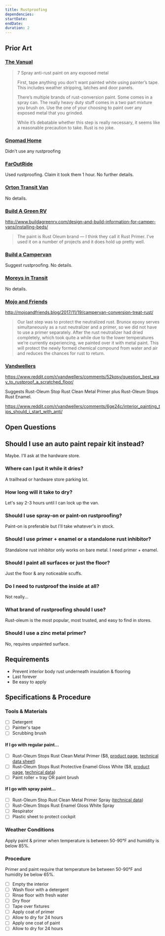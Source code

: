 ```yaml
---
title: Rustproofing
dependencies:
startDate:
endDate:
duration: 2
---
```


## Prior Art

### [The Vanual](http://thevanual.com)

> 7 Spray anti-rust paint on any exposed metal
>
> First, tape anything you don’t want painted white using painter’s tape. This includes weather stripping, latches and door panels.
>
> There’s multiple brands of rust-conversion paint. Some comes in a spray can. The really heavy duty stuff comes in a two part mixture you brush on. Use the one of your choosing to paint over any exposed metal that you grinded.
>
> While it’s debatable whether this step is really necessary, it seems like a reasonable precaution to take. Rust is no joke.

### [Gnomad Home](https://gnomadhome.com)

Didn't use any rustproofing

### [FarOutRide](http://faroutride.com)

Used rustproofing. Claim it took them 1 hour. No further details.

### [Orton Transit Van](http://www.ortontransit.info)

No details.

### [Build A Green RV](http://www.buildagreenrv.com)

http://www.buildagreenrv.com/design-and-build-information-for-camper-vans/installing-beds/

> The paint is Rust Oleum brand — I think they call it Rust Primer. I’ve used it on a number of projects and it does hold up pretty well.

### [Build a Campervan](https://buildacampervan.com)

Suggest rustproofing. No details.

### [Moreys in Transit](http://moreysintransit.com)

No details.

### [Mojo and Friends](http://mojoandfriends.blog/)

http://mojoandfriends.blog/2017/11/19/campervan-conversion-treat-rust/

> Our last step was to protect the neutralized rust. Brunox epoxy serves simultaneously as a rust neutralizer and a primer, so we did not have to use a primer separately. After the rust neutralizer had dried completely, which took quite a while due to the lower temperatures we’re currently experiencing, we painted over it with metal paint. This will protect the newly formed chemical compound from water and air and reduces the chances for rust to return.

### [Vandwellers](https://www.reddit.com/r/vandwellers)

https://www.reddit.com/r/vandwellers/comments/52kqsy/question_best_way_to_rustproof_a_scratched_floor/

Suggests Rust-Oleum Stop Rust Clean Metal Primer plus Rust-Oleum Stops Rust Enamel.

https://www.reddit.com/r/vandwellers/comments/6ge24c/interior_painting_tips_should_i_start_with_anti/

## Open Questions

## Should I use an auto paint repair kit instead?

Maybe. I'll ask at the hardware store.

### Where can I put it while it dries?

A trailhead or hardware store parking lot.

### How long will it take to dry?

Let's say 2-3 hours until I can lock up the van.

### Should I use spray-on or paint-on rustproofing?

Paint-on is preferable but I'll take whatever's in stock.

### Should I use primer + enamel or a standalone rust inhibitor?

Standalone rust inhibitor only works on bare metal. I need primer + enamel.

### Should I paint all surfaces or just the floor?

Just the floor & any noticeable scuffs.

### Do I need to rustproof the inside at all?
Not really...

### What brand of rustproofing should I use?
Rust-oleum is the most popular, most trusted, and easy to find in stores.

### Should I use a zinc metal primer?
No, requires unpainted surface.

## Requirements

 - Prevent interior body rust underneath insulation & flooring
 - Last forever
 - Be easy to apply

## Specifications & Procedure

### Tools & Materials

 - [ ] Detergent
 - [ ] Painter's tape
 - [ ] Scrubbing brush

#### If I go with regular paint...

- [ ] Rust-Oleum Stops Rust Clean Metal Primer ($8, [product page](https://www.rustoleum.com/product-catalog/consumer-brands/stops-rust/clean-metal-primer/), [technical data sheet](https://www.rustoleum.com/~/media/DigitalEncyclopedia/Documents/RustoleumUSA/TDS/English/CBG/Stops%20Rust/SRT-11_Stops_Rust_Primer_Brush_TDS.ashx))
- [ ] Rust-Oleum Stops Rust Protective Enamel Gloss White ($8, [product page](https://www.rustoleum.com/product-catalog/consumer-brands/stops-rust/protective-enamel), [technical data](https://www.rustoleum.com/~/media/DigitalEncyclopedia/Documents/RustoleumUSA/TDS/English/CBG/Stops%20Rust/SRT-02_Stops_Rust_Enamel_Brush_TDS.ashx))
 - [ ] Paint roller + tray OR paint brush

#### If I go with spray paint...

 - [ ] Rust-Oleum Stop Rust Clean Metal Primer Spray ([technical data](https://www.rustoleum.com/~/media/DigitalEncyclopedia/Documents/RustoleumUSA/TDS/English/CBG/Stops%20Rust/SRT-10_Stops_Rust_Primer_Sprays_TDS.ashx))
 - [ ] Rust-Oleum Stops Rust Enamel Gloss White Spray
 - [ ] Respirator
 - [ ] Plastic sheet to protect cockpit

### Weather Conditions

Apply paint & primer when temperature is between 50-90°F and humidity is below 85%.

### Procedure

Primer and paint require that temperature be between 50-90°F and humidity be below 65%.

 - [ ] Empty the interior
 - [ ] Wash floor with a detergent
 - [ ] Rinse floor with fresh water
 - [ ] Dry floor
 - [ ] Tape over fixtures
 - [ ] Apply coat of primer
 - [ ] Allow to dry for 24 hours
 - [ ] Apply one coat of paint
 - [ ] Allow to dry for 24 hours
